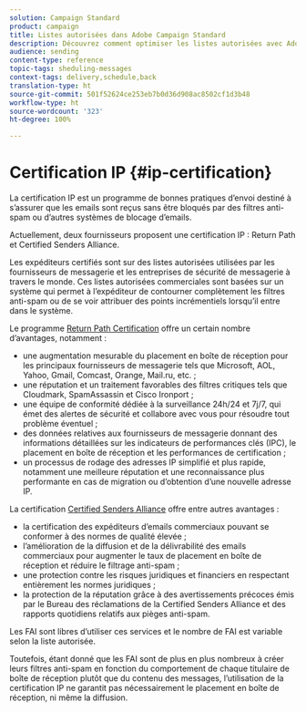 ```yaml
---
solution: Campaign Standard
product: campaign
title: Listes autorisées dans Adobe Campaign Standard
description: Découvrez comment optimiser les listes autorisées avec Adobe Campaign Standard.
audience: sending
content-type: reference
topic-tags: sheduling-messages
context-tags: delivery,schedule,back
translation-type: ht
source-git-commit: 501f52624ce253eb7b0d36d908ac8502cf1d3b48
workflow-type: ht
source-wordcount: '323'
ht-degree: 100%

---
```



# Certification IP {#ip-certification}

La certification IP est un programme de bonnes pratiques d’envoi destiné à s’assurer que les emails sont reçus sans être bloqués par des filtres anti-spam ou d’autres systèmes de blocage d’emails.

Actuellement, deux fournisseurs proposent une certification IP : Return Path et Certified Senders Alliance.

Les expéditeurs certifiés sont sur des listes autorisées utilisées par les fournisseurs de messagerie et les entreprises de sécurité de messagerie à travers le monde. Ces listes autorisées commerciales sont basées sur un système qui permet à l’expéditeur de contourner complètement les filtres anti-spam ou de se voir attribuer des points incrémentiels lorsqu’il entre dans le système.

Le programme [Return Path Certification](https://www.validity.com/products/returnpath/certification/) offre un certain nombre d’avantages, notamment :
* une augmentation mesurable du placement en boîte de réception pour les principaux fournisseurs de messagerie tels que Microsoft, AOL, Yahoo, Gmail, Comcast, Orange, Mail.ru, etc. ;
* une réputation et un traitement favorables des filtres critiques tels que Cloudmark, SpamAssassin et Cisco Ironport ;
* une équipe de conformité dédiée à la surveillance 24h/24 et 7j/7, qui émet des alertes de sécurité et collabore avec vous pour résoudre tout problème éventuel ;
* des données relatives aux fournisseurs de messagerie donnant des informations détaillées sur les indicateurs de performances clés (IPC), le placement en boîte de réception et les performances de certification ;
* un processus de rodage des adresses IP simplifié et plus rapide, notamment une meilleure réputation et une reconnaissance plus performante en cas de migration ou d’obtention d’une nouvelle adresse IP.

La certification [Certified Senders Alliance](https://certified-senders.org/certification-process/) offre entre autres avantages :
* la certification des expéditeurs d’emails commerciaux pouvant se conformer à des normes de qualité élevée ;
* l’amélioration de la diffusion et de la délivrabilité des emails commerciaux pour augmenter le taux de placement en boîte de réception et réduire le filtrage anti-spam ;
* une protection contre les risques juridiques et financiers en respectant entièrement les normes juridiques ;
* la protection de la réputation grâce à des avertissements précoces émis par le Bureau des réclamations de la Certified Senders Alliance et des rapports quotidiens relatifs aux pièges anti-spam.

Les FAI sont libres d’utiliser ces services et le nombre de FAI est variable selon la liste autorisée.

Toutefois, étant donné que les FAI sont de plus en plus nombreux à créer leurs filtres anti-spam en fonction du comportement de chaque titulaire de boîte de réception plutôt que du contenu des messages, l’utilisation de la certification IP ne garantit pas nécessairement le placement en boîte de réception, ni même la diffusion.

